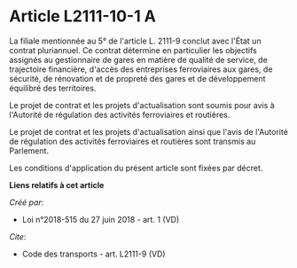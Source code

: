 # Article L2111-10-1 A

La filiale mentionnée au 5° de l'article L. 2111-9 conclut avec l'État un contrat pluriannuel. Ce contrat détermine en
particulier les objectifs assignés au gestionnaire de gares en matière de qualité de service, de trajectoire financière,
d'accès des entreprises ferroviaires aux gares, de sécurité, de rénovation et de propreté des gares et de développement
équilibré des territoires. 

Le projet de contrat et les projets d'actualisation sont soumis pour avis à l'Autorité de régulation des activités
ferroviaires et routières. 

Le projet de contrat et les projets d'actualisation ainsi que l'avis de l'Autorité de régulation des activités ferroviaires
et routières sont transmis au Parlement. 

Les conditions d'application du présent article sont fixées par décret.

**Liens relatifs à cet article**

_Créé par_:

  - Loi n°2018-515 du 27 juin 2018 - art. 1 (VD)

_Cite_:

  - Code des transports - art. L2111-9 (VD)
